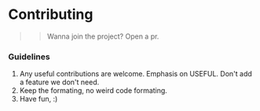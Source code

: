 
# Contributing
>> Wanna join the project? Open a pr. 

### Guidelines
1. Any useful contributions are welcome. Emphasis on USEFUL. Don't add a feature we don't need.
2. Keep the formating, no weird code formating. 
3. Have fun, :)


